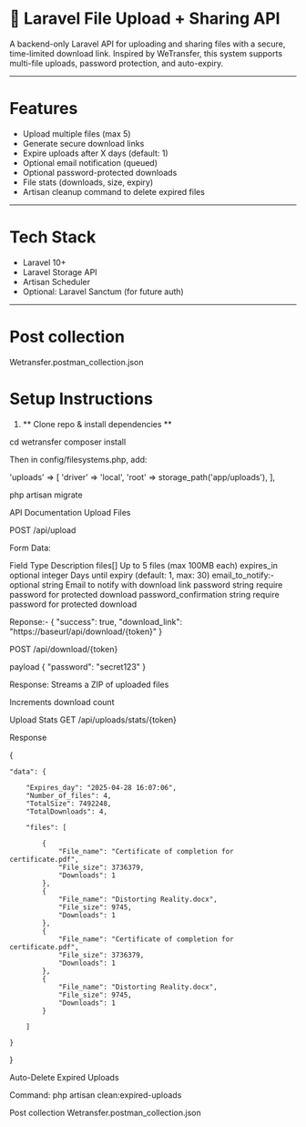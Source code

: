 # 📁 Laravel File Upload + Sharing API

A backend-only Laravel API for uploading and sharing files with a secure, time-limited download link. Inspired by WeTransfer, this system supports multi-file uploads, password protection, and auto-expiry.

---

# Features

- Upload multiple files (max 5)
- Generate secure download links
- Expire uploads after X days (default: 1)
- Optional email notification (queued)
- Optional password-protected downloads
- File stats (downloads, size, expiry)
- Artisan cleanup command to delete expired files


---

#  Tech Stack

- Laravel 10+
- Laravel Storage API
- Artisan Scheduler
- Optional: Laravel Sanctum (for future auth)

---

# Post collection 

Wetransfer.postman_collection.json

# Setup Instructions

1. ** Clone repo & install dependencies **


cd wetransfer
composer install

Then in config/filesystems.php, add:

'uploads' => [
    'driver' => 'local',
    'root' => storage_path('app/uploads'),
],

 php artisan migrate

 API Documentation
 Upload Files

 POST /api/upload

Form Data:

Field	Type		Description
files[]		            Up to 5 files (max 100MB each)
expires_in	            optional integer	Days until expiry (default: 1, max: 30)
email_to_notify:-	    optional string	Email to notify with download link
password	            string	require password for protected download
password_confirmation   string	require password for protected download


Reponse:-
{
  "success": true,
  "download_link": "https://baseurl/api/download/{token}"
}


POST /api/download/{token}

payload
{
  "password": "secret123"
}

Response:
Streams a ZIP of uploaded files

Increments download count

Upload Stats
GET /api/uploads/stats/{token}

Response

{

    "data": {

        "Expires_day": "2025-04-28 16:07:06",
        "Number_of_files": 4,
        "TotalSize": 7492248,
        "TotalDownloads": 4,

        "files": [

            {
                "File_name": "Certificate of completion for certificate.pdf",
                "File_size": 3736379,
                "Downloads": 1
            },
            {
                "File_name": "Distorting Reality.docx",
                "File_size": 9745,
                "Downloads": 1
            },
            {
                "File_name": "Certificate of completion for certificate.pdf",
                "File_size": 3736379,
                "Downloads": 1
            },
            {
                "File_name": "Distorting Reality.docx",
                "File_size": 9745,
                "Downloads": 1
            }

        ]

    }
}

Auto-Delete Expired Uploads

Command:
php artisan clean:expired-uploads


Post collection 
Wetransfer.postman_collection.json
